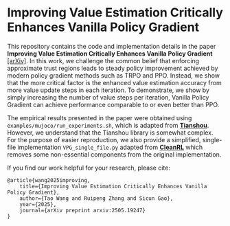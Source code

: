 # Improving Value Estimation Critically Enhances Vanilla Policy Gradient

This repository contains the code and implementation details in the paper **Improving Value Estimation Critically Enhances Vanilla Policy Gradient** [[arXiv]](https://arxiv.org/abs/2505.19247). In this work, we challenge the common belief that enforcing approximate trust regions leads to steady policy improvement achieved by modern policy gradient methods such as TRPO and PPO. Instead, we show that the more critical factor is the enhanced value estimation accuracy from more value update steps in each iteration. To demonstrate, we show by simply increasing the number of value steps per iteration, Vanilla Policy Gradient can achieve performance comparable to or even better than PPO.

The empirical results presented in the paper were obtained using `examples/mujoco/run_experiments.sh`, which is adapted from **[Tianshou](https://github.com/thu-ml/tianshou)**. However, we understand that the Tianshou library is somewhat complex. For the purpose of easier reproduction, we also provide a simplified, single-file implementation `VPG_single_file.py` adapted from **[CleanRL](https://github.com/vwxyzjn/cleanrl)** which removes some non-essential components from the original implementation.

If you find our work helpful for your research, please cite:
```
@article{wang2025improving,
    title={Improving Value Estimation Critically Enhances Vanilla Policy Gradient},
    author={Tao Wang and Ruipeng Zhang and Sicun Gao},
    year={2025},
    journal={arXiv preprint arxiv:2505.19247}
}
```
